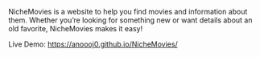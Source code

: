NicheMovies is a website to help you find movies and information about them. Whether you’re looking for something new or want details about an old favorite, NicheMovies makes it easy!


Live Demo: https://anoooj0.github.io/NicheMovies/

